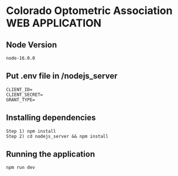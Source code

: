 # Colorado Optometric Association WEB APPLICATION

## Node Version

```
node-16.0.0
```

## Put .env file in /nodejs_server

```
CLIENT_ID=
CLIENT_SECRET=
GRANT_TYPE=
```

## Installing dependencies

```
Step 1) npm install
Step 2) cd nodejs_server && npm install
```

## Running the application

```
npm run dev
```